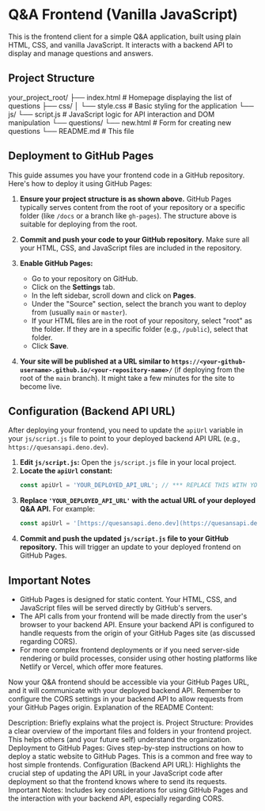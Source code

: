 # Q&A Frontend (Vanilla JavaScript)

This is the frontend client for a simple Q\&A application, built using plain HTML, CSS, and vanilla JavaScript. It interacts with a backend API to display and manage questions and answers.

## Project Structure

your_project_root/
├── index.html           # Homepage displaying the list of questions
├── css/
│   └── style.css        # Basic styling for the application
└── js/
└── script.js        # JavaScript logic for API interaction and DOM manipulation
└── questions/
└── new.html       # Form for creating new questions
└── README.md            # This file


## Deployment to GitHub Pages

This guide assumes you have your frontend code in a GitHub repository. Here's how to deploy it using GitHub Pages:

1.  **Ensure your project structure is as shown above.** GitHub Pages typically serves content from the root of your repository or a specific folder (like `/docs` or a branch like `gh-pages`). The structure above is suitable for deploying from the root.

2.  **Commit and push your code to your GitHub repository.** Make sure all your HTML, CSS, and JavaScript files are included in the repository.

3.  **Enable GitHub Pages:**
    * Go to your repository on GitHub.
    * Click on the **Settings** tab.
    * In the left sidebar, scroll down and click on **Pages**.
    * Under the "Source" section, select the branch you want to deploy from (usually `main` or `master`).
    * If your HTML files are in the root of your repository, select "root" as the folder. If they are in a specific folder (e.g., `/public`), select that folder.
    * Click **Save**.

4.  **Your site will be published at a URL similar to `https://<your-github-username>.github.io/<your-repository-name>/`** (if deploying from the root of the `main` branch). It might take a few minutes for the site to become live.

## Configuration (Backend API URL)

After deploying your frontend, you need to update the `apiUrl` variable in your `js/script.js` file to point to your deployed backend API URL (e.g., `https://quesansapi.deno.dev`).

1.  **Edit `js/script.js`:** Open the `js/script.js` file in your local project.
2.  **Locate the `apiUrl` constant:**
    ```javascript
    const apiUrl = 'YOUR_DEPLOYED_API_URL'; // *** REPLACE THIS WITH YOUR ACTUAL DEPLOYED API URL ***
    ```
3.  **Replace `'YOUR_DEPLOYED_API_URL'` with the actual URL of your deployed Q\&A API.** For example:
    ```javascript
    const apiUrl = '[https://quesansapi.deno.dev](https://quesansapi.deno.dev)';
    ```
4.  **Commit and push the updated `js/script.js` file to your GitHub repository.** This will trigger an update to your deployed frontend on GitHub Pages.

## Important Notes

* GitHub Pages is designed for static content. Your HTML, CSS, and JavaScript files will be served directly by GitHub's servers.
* The API calls from your frontend will be made directly from the user's browser to your backend API. Ensure your backend API is configured to handle requests from the origin of your GitHub Pages site (as discussed regarding CORS).
* For more complex frontend deployments or if you need server-side rendering or build processes, consider using other hosting platforms like Netlify or Vercel, which offer more features.

Now your Q\&A frontend should be accessible via your GitHub Pages URL, and it will communicate with your deployed backend API. Remember to configure the CORS settings in your backend API to allow requests from your GitHub Pages origin.
Explanation of the README Content:

Description: Briefly explains what the project is.
Project Structure: Provides a clear overview of the important files and folders in your frontend project. This helps others (and your future self) understand the organization.
Deployment to GitHub Pages: Gives step-by-step instructions on how to deploy a static website to GitHub Pages. This is a common and free way to host simple frontends.
Configuration (Backend API URL): Highlights the crucial step of updating the API URL in your JavaScript code after deployment so that the frontend knows where to send its requests.
Important Notes: Includes key considerations for using GitHub Pages and the interaction with your backend API, especially regarding CORS.